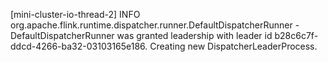 [mini-cluster-io-thread-2] INFO org.apache.flink.runtime.dispatcher.runner.DefaultDispatcherRunner - DefaultDispatcherRunner was granted leadership with leader id b28c6c7f-ddcd-4266-ba32-03103165e186. Creating new DispatcherLeaderProcess.

